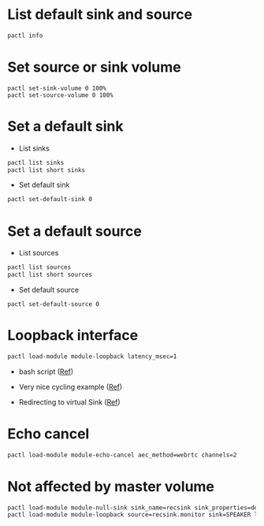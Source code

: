 # List default sink and source

```bash
pactl info
```

# Set source or sink volume

```
pactl set-sink-volume 0 100%
pactl set-source-volume 0 100%
```

# Set a default sink

- List sinks

```bash
pactl list sinks
pactl list short sinks
```

- Set default sink

```bash
pactl set-default-sink 0
```

# Set a default source

- List sources

```bash
pactl list sources
pactl list short sources
```

- Set default source

```
pactl set-default-source 0
```

# Loopback interface

```bash
pactl load-module module-loopback latency_msec=1
```

- bash script ([Ref](https://gist.github.com/iamc/22ec9d65d020c7e09e8abf2d9e210de1))

- Very nice cycling example ([Ref](https://itectec.com/ubuntu/ubuntu-share-an-audio-playback-stream-through-a-live-audio-video-conversation-like-skype/))

- Redirecting to virtual Sink ([Ref](https://unix.stackexchange.com/questions/576785/redirecting-pulseaudio-sink-to-a-virtual-source))

# Echo cancel

```bash
pactl load-module module-echo-cancel aec_method=webrtc channels=2
```

# Not affected by master volume

```bash
pactl load-module module-null-sink sink_name=recsink sink_properties=device.description=RecSink
pactl load-module module-loopback source=recsink.monitor sink=SPEAKER latency_msec=1
```

